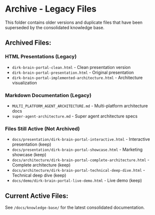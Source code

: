 # Archive - Legacy Files

This folder contains older versions and duplicate files that have been superseded by the consolidated knowledge base.

## Archived Files:

### HTML Presentations (Legacy)
- `dirk-brain-portal-clean.html` - Clean presentation version
- `dirk-brain-portal-presentation.html` - Original presentation
- `dirk-brain-portal-implemented-architecture.html` - Architecture visualization

### Markdown Documentation (Legacy)
- `MULTI_PLATFORM_AGENT_ARCHITECTURE.md` - Multi-platform architecture docs
- `super-agent-architecture.md` - Super agent architecture specs

### Files Still Active (Not Archived)
- `docs/presentation/dirk-brain-portal-interactive.html` - Interactive presentation (keep)
- `docs/presentation/dirk-brain-portal-showcase.html` - Marketing showcase (keep)
- `docs/architecture/dirk-brain-portal-complete-architecture.html` - Complete architecture (keep)
- `docs/architecture/dirk-brain-portal-technical-deep-dive.html` - Technical deep dive (keep)
- `docs/demo/dirk-brain-portal-live-demo.html` - Live demo (keep)

## Current Active Files:
See `/docs/knowledge-base/` for the latest consolidated documentation.